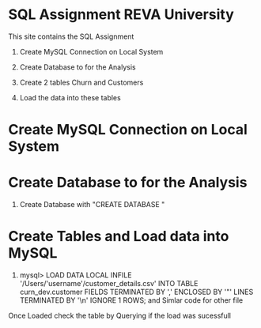 # SQL Assignment REVA University 

This site contains the SQL Assignment 

1. Create MySQL Connection on Local System

2. Create Database to for the Analysis 

3. Create 2 tables Churn and Customers

4. Load the data into these tables


# Create MySQL Connection on Local System





# Create Database to for the Analysis 

1. Create Database with "CREATE DATABASE <DATABSE BASE NAME>" 




# Create Tables and Load data into MySQL 

1. mysql> LOAD DATA LOCAL INFILE '/Users/'username'/customer_details.csv'  INTO TABLE curn_dev.customer  FIELDS TERMINATED BY ','  ENCLOSED BY '"' LINES TERMINATED BY '\n' IGNORE 1 ROWS; and Simlar code for other file 

Once Loaded check the table by Querying if the load was sucessfull 






